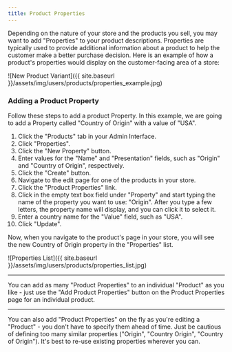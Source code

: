```yaml
---
title: Product Properties
---
```



Depending on the nature of your store and the products you sell, you may want to add "Properties" to your product descriptions. Properties are typically used to provide additional information about a product to help the customer make a better purchase decision. Here is an example of how a product's properties would display on the customer-facing area of a store:

![New Product Variant]({{ site.baseurl }}/assets/img/users/products/properties_example.jpg)

### Adding a Product Property

Follow these steps to add a product Property. In this example, we are going to add a Property called "Country of Origin" with a value of "USA".

1. Click the "Products" tab in your Admin Interface.
2. Click "Properties".
3. Click the "New Property" button.
4. Enter values for the "Name" and "Presentation" fields, such as "Origin" and "Country of Origin", respectively.
5. Click the "Create" button.
6. Navigate to the edit page for one of the products in your store.
7. Click the "Product Properties" link.
8. Click in the empty text box field under "Property" and start typing the name of the property you want to use: "Origin". After you type a few letters, the property name will display, and you can click it to select it.
9. Enter a country name for the "Value" field, such as "USA".
10. Click "Update".

Now, when you navigate to the product's page in your store, you will see the new Country of Origin property in the "Properties" list.

![Properties List]({{ site.baseurl }}/assets/img/users/products/properties_list.jpg)

***
You can add as many "Product Properties" to an individual "Product" as you like - just use the "Add Product Properties" button on the Product Properties page for an individual product.
***

You can also add "Product Properties" on the fly as you're editing a "Product" - you don't have to specify them ahead of time. Just be cautious of defining too many similar properties ("Origin", "Country Origin", "Country of Origin"). It's best to re-use existing properties wherever you can.
